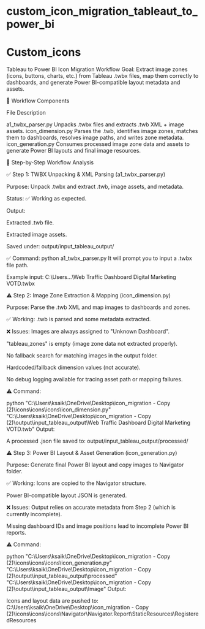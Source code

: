 ﻿# custom_icon_migration_tableaut_to_power_bi
# Custom_icons


 Tableau to Power BI Icon Migration Workflow
Goal: Extract image zones (icons, buttons, charts, etc.) from Tableau .twbx files, map them correctly to dashboards, and generate Power BI-compatible layout metadata and assets.

📁 Workflow Components


File	Description


a1_twbx_parser.py	Unpacks .twbx files and extracts .twb XML + image assets.
icon_dimension.py	Parses the .twb, identifies image zones, matches them to dashboards, resolves image paths, and writes zone metadata.
icon_generation.py	Consumes processed image zone data and assets to generate Power BI layouts and final image resources.

🔄 Step-by-Step Workflow Analysis


✅ Step 1: TWBX Unpacking & XML Parsing (a1_twbx_parser.py)


Purpose: Unpack .twbx and extract .twb, image assets, and metadata.

Status: ✅ Working as expected.

Output:

Extracted .twb file.

Extracted image assets.

Saved under:
output/input_tableau_output/

✅ Command:
python a1_twbx_parser.py
It will prompt you to input a .twbx file path.

Example input: C:\Users\...\Web Traffic Dashboard Digital Marketing VOTD.twbx

⚠️ Step 2: Image Zone Extraction & Mapping (icon_dimension.py)


Purpose: Parse the .twb XML and map images to dashboards and zones.

✅ Working:
.twb is parsed and some metadata extracted.

❌ Issues:
Images are always assigned to "Unknown Dashboard".

"tableau_zones" is empty (image zone data not extracted properly).

No fallback search for matching images in the output folder.

Hardcoded/fallback dimension values (not accurate).

No debug logging available for tracing asset path or mapping failures.

⚠️ Command:

python "C:\Users\ksaik\OneDrive\Desktop\icon_migration - Copy (2)\icons\icons\icons\icon_dimension.py" "C:\Users\ksaik\OneDrive\Desktop\icon_migration - Copy (2)\output\input_tableau_output\Web Traffic Dashboard  Digital Marketing  VOTD.twb"
Output:

A processed .json file saved to:
output/input_tableau_output/processed/

⚠️ Step 3: Power BI Layout & Asset Generation (icon_generation.py)


Purpose: Generate final Power BI layout and copy images to Navigator folder.

✅ Working:
Icons are copied to the Navigator structure.

Power BI-compatible layout JSON is generated.

❌ Issues:
Output relies on accurate metadata from Step 2 (which is currently incomplete).

Missing dashboard IDs and image positions lead to incomplete Power BI reports.

⚠️ Command:

python "C:\Users\ksaik\OneDrive\Desktop\icon_migration - Copy (2)\icons\icons\icons\icon_generation.py" "C:\Users\ksaik\OneDrive\Desktop\icon_migration - Copy (2)\output\input_tableau_output\processed" "C:\Users\ksaik\OneDrive\Desktop\icon_migration - Copy (2)\output\input_tableau_output\Image"
Output:

Icons and layout data are pushed to:
C:\Users\ksaik\OneDrive\Desktop\icon_migration - Copy (2)\icons\icons\icons\Navigator\Navigator.Report\StaticResources\RegisteredResources





